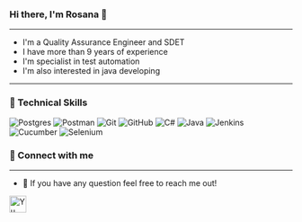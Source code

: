### Hi there, I'm Rosana 👋



<!--
**rosanaramo/rosanaramo** is a ✨ _special_ ✨ repository because its `README.md` (this file) appears on your GitHub profile.

Here are some ideas to get you started:

- 🔭 I’m currently working on ...
- 🌱 I’m currently learning ...
- 👯 I’m looking to collaborate on ...
- 🤔 I’m looking for help with ...
- 💬 Ask me about ...
- 📫 How to reach me: ...
- 😄 Pronouns: ...
- ⚡ Fun fact: ...
-->


---  
- I'm a Quality Assurance Engineer and SDET
- I have more than 9 years of experience
- I'm specialist in test automation
- I'm also interested in java developing
---
### 💼 Technical Skills

![Postgres](https://img.shields.io/badge/postgres-%23316192.svg?style=for-the-badge&logo=postgresql&logoColor=white)
![Postman](https://img.shields.io/badge/Postman-FF6C37?style=for-the-badge&logo=postman&logoColor=white)
![Git](https://img.shields.io/badge/git-%23F05033.svg?style=for-the-badge&logo=git&logoColor=white)
![GitHub](https://img.shields.io/badge/github-%23121011.svg?style=for-the-badge&logo=github&logoColor=white)
![C#](https://img.shields.io/badge/c%23-%23239120.svg?style=for-the-badge&logo=c-sharp&logoColor=white)
![Java](https://img.shields.io/badge/java-%23ED8B00.svg?style=for-the-badge&logo=openjdk&logoColor=white)
![Jenkins](https://img.shields.io/badge/jenkins-%232C5263.svg?style=for-the-badge&logo=jenkins&logoColor=white)
![Cucumber](https://img.shields.io/badge/Cucumber-43B02A?style=for-the-badge&logo=cucumber&logoColor=white)
![Selenium](https://img.shields.io/badge/-selenium-%43B02A?style=for-the-badge&logo=selenium&logoColor=white)



### 🤝 Connect with me

--- 

- 💬 If you have any question feel free to reach me out!

<a href="https://www.linkedin.com/in/rosanaramo/"><img align="left" src="images/logotipo-quadrado-do-linkedin-isolado-no-fundo-branco_469489-892.avif" alt="Yu Shi | LinkedIn" width="30px"/></a>  
</br>
 




